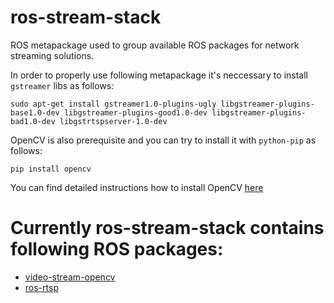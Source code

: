 # ros-stream-stack 

ROS metapackage used to group available ROS packages for network streaming solutions. 

In order to properly use following metapackage it's neccessary to install `gstreamer` libs 
as follows: 
```
sudo apt-get install gstreamer1.0-plugins-ugly libgstreamer-plugins-base1.0-dev libgstreamer-plugins-good1.0-dev libgstreamer-plugins-bad1.0-dev libgstrtspserver-1.0-dev 
```

OpenCV is also prerequisite and you can try to install it with `python-pip` as follows: 
```
pip install opencv 
```

You can find detailed instructions how to install OpenCV [here](https://linuxize.com/post/how-to-install-opencv-on-ubuntu-18-04/) 

# Currently ros-stream-stack contains following ROS packages: 
 * [video-stream-opencv](http://wiki.ros.org/video_stream_opencv)  
 * [ros-rtsp](https://github.com/CircusMonkey/ros_rtsp)  

 
